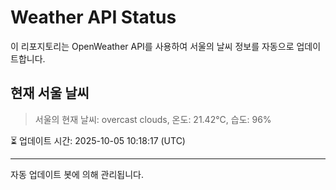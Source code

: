 
# Weather API Status

이 리포지토리는 OpenWeather API를 사용하여 서울의 날씨 정보를 자동으로 업데이트합니다.

## 현재 서울 날씨
> 서울의 현재 날씨: overcast clouds, 온도: 21.42°C, 습도: 96%

⏳ 업데이트 시간: 2025-10-05 10:18:17 (UTC)

---
자동 업데이트 봇에 의해 관리됩니다.
